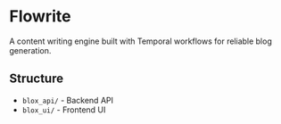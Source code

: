 # Flowrite

A content writing engine built with Temporal workflows for reliable blog generation.

## Structure
- `blox_api/` - Backend API
- `blox_ui/` - Frontend UI
